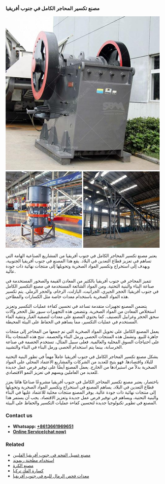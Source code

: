 <h3>مصنع تكسير المحاجر الكامل في جنوب أفريقيا</h3><img src='1701853564.jpg' alt=''><p>يعتبر مصنع تكسير المحاجر الكامل في جنوب أفريقيا من المشاريع الصناعية الهامة التي تساهم في تعزيز قطاع التعدين في البلاد. يقع هذا المصنع في جنوب أفريقيا الجنوبية، ويهدف إلى استخراج وتكسير المواد الصخرية وتحويلها إلى منتجات نهائية ذات جودة عالية.</p><p>تتميز المحاجر في جنوب أفريقيا بالكثير من المعادن القيمة والصخور المستخدمة في صناعة البناء والبنية التحتية. ومن المواد الشائعة المستخدمة في مصنع التكسير الكامل في جنوب أفريقيا: الحجر الجيري، الجرانيت، البازلت، الرخام، والحجر الرملي. يتم تكسير هذه المواد الصخرية باستخدام معدات خاصة مثل الكسارات والمطاحن.</p><p>يتضمن المصنع تجهيزات متقدمة تساعد في تحسين كفاءة عمليات التكسير وتعزيز استخلاص المعادن من المواد الصخرية. وتتضمن هذه التجهيزات سيور نقل الحجر وآلات سحق الحجر وغرابيل التصنيف. كما يحتوي المصنع على معدات لتصفية الغبار وتنقية الماء المستخدم في عمليات التكسير، مما يساهم في الحفاظ على البيئة المحيطة.</p><p>يعمل المصنع الكامل على تحويل المواد الصخرية التي تم جمعها من المحاجر إلى منتجات جاهزة للبيع. وتشمل هذه المنتجات الحصى ورمل البناء والحصمة. تنتج هذه المنتجات بناءً على احتياجات السوق المحلية والعالمية. فعلى سبيل المثال، تستخدم الحصمة في صناعة الخرسانة، بينما يتم استخدام الحصى ورمل البناء في البناء والتشييد.</p><p>يشكل مصنع تكسير المحاجر الكامل في جنوب أفريقيا عاملاً مهماً في تطور البنية التحتية للبلاد واقتصادها. فهو يتيح للعديد من الشركات والمشاريع الاعتماد المحلي على المواد الصخرية بدلاً من استيرادها من الخارج. يعمل المصنع أيضًا على توفير فرص عمل جديدة للعديد من العاملين ويسهم في تعزيز النمو الاقتصادي.</p><p>باختصار، يعتبر مصنع تكسير المحاجر الكامل في جنوب أفريقيا مشروعًا صناعيًا هامًا يعزز قطاع التعدين في البلاد. يساهم المصنع في استخراج وتكسير المواد الصخرية وتحويلها إلى منتجات نهائية ذات جودة عالية. يوفر المصنع منتجات محلية للاعتماد عليها في البناء والبنية التحتية، ويساهم في توفير فرص عمل جديدة وتعزيز الاقتصاد. يجب أن يستمر هذا المصنع في تطوير تكنولوجيا جديدة لتحسين كفاءة عمليات التكسير والحفاظ على البيئة.</p><h3>Contact us</h3><ul><li><strong>Whatsapp:&nbsp;<a href="https://wa.me/8613661969651">+8613661969651</a></strong></li><li><a href="https://swt.shibang-china.com/?git&amp;zhl&amp;مصنع تكسير المحاجر الكامل في جنوب أفريقيا"><strong>Online Service(chat now)</strong></a></li></ul><h3>Related</h3><ul><li><a href='مصنع غسيل الفحم في جنوب أفريقيا الفلبين.md'>مصنع غسيل الفحم في جنوب أفريقيا الفلبين</a></li><li><a href='استخدام مطحنة ريموند.md'>استخدام مطحنة ريموند</a></li><li><a href='مصنع الكرة.md'>مصنع الكرة</a></li><li><a href='كسارة الفك تركيا.md'>كسارة الفك تركيا</a></li><li><a href='معدات فحص الرمال للبيع في جنوب أفريقيا.md'>معدات فحص الرمال للبيع في جنوب أفريقيا</a></li></ul>